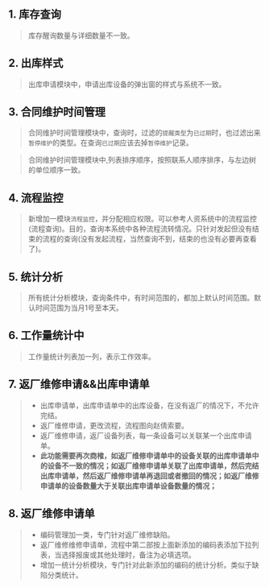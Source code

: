 ## 1. 库存查询
> 库存醒询数量与详细数量不一致。

## 2. 出库样式
> 出库申请模块中，申请出库设备的弹出窗的样式与系统不一致。

## 3. 合同维护时间管理
> 合同维护时间管理模块中，查询时，过滤的`提醒类型`为`已过期`时，也过滤出来`暂停维护`的类型。在查询`已过期`应该去掉`暂停维护`记录。

>合同维护时间管理模块中,列表排序顺序，按照联系人顺序排序，与左边树的单位顺序一致。

## 4. 流程监控
>新增加一模块`流程监控`，并分配相应权限。可以参考人资系统中的流程监控(流程查询)。目的，查询本系统中各种流程流转情况。只针对发起但没有结束的流程的查询(没有发起流程，当然查询不到，结束的也没有必要再查看了)。

## 5. 统计分析 
>所有统计分析模块，查询条件中，有时间范围的，都加上默认时间范围。默认时间范围为当月1号至本天。

## 6. 工作量统计中
>工作量统计列表加一列，表示工作效率。

## 7. 返厂维修申请&&出库申请单
> - 出库申请单，出库申请单中的出库设备，在没有返厂的情况下，不允许完结。
> - 返厂维修申请，更改流程，流程图向赵倩索要。
> - 返厂维修申请，返厂设备列表，每一条设备可以关联某一个出库申请单。
> - **此功能需要再次商榷，如返厂维修申请单中的设备关联的出库申请单中的设备不一致的情况；如返厂维修申请单关联了出库申请单，然后完结出库申请单，然后返厂维修申请单再退回或者撤回的情况；如返厂维修申请单的设备数量大于关联出库申请单设备数量的情况；**

## 8. 返厂维修申请单
> - 编码管理加一类，专门针对返厂维修缺陷。
> - 返厂维修维修申请单，流程中第二部按上面新添加的编码表添加下拉列表，当选择报废或其他处理时，备注为必填选项。
> - 增加一统计分析模块，专门针对此新添加的编码的统计分析。类似于缺陷分类统计。